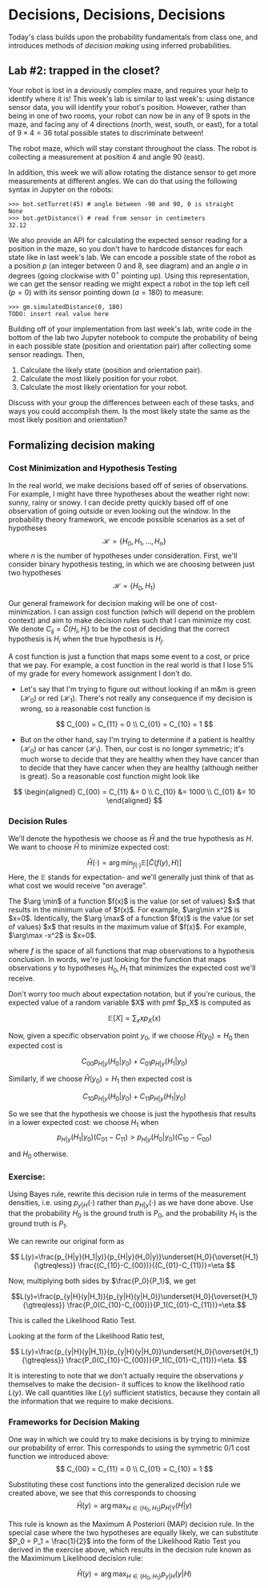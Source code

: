 # Decisions, Decisions, Decisions

Today's class builds upon the probability fundamentals from class one, and introduces methods of *decision making* using inferred probabilities.

## Lab \#2: trapped in the closet?

Your robot is lost in a deviously complex maze, and requires your help to identify where it is!  This week's lab is similar to last week's: using distance sensor data, you will identify your robot's position.  However, rather than being in one of two rooms, your robot can now be in any of 9 spots in the maze, and facing any of 4 directions (north, west, south, or east), for a total of $9\times 4=36$ total possible states to discriminate between!

<raw>
<canvas class="illustration" id="maze" style="height:400px"></canvas>
<p class="caption">The robot maze, which will stay constant throughout the class.  The robot is collecting a measurement at position 4 and angle 90 (east).</p>
<script>
make_maze("maze", [{pos:4, angle:90, color:'blue'}]);
</script>
</raw>

In addition, this week we will allow rotating the distance sensor to get more measurements at different angles.  We can do that using the following syntax in Jupyter on the robots:

```
>>> bot.setTurret(45) # angle between -90 and 90, 0 is straight
None
>>> bot.getDistance() # read from sensor in centimeters
32.12
```

We also provide an API for calculating the expected sensor reading for a position in the maze, so you don't have to hardcode distances for each state like in last week's lab.  We can encode a possible state of the robot as a position $p$ (an integer between $0$ and $8$, see diagram) and an angle $a$ in degrees (going clockwise with $0^\circ$ pointing up).  Using this representation, we can get the sensor reading we might expect a robot in the top left cell ($p=0$) with its sensor pointing down ($a=180$) to measure:

```
>>> gm.simulatedDistance(0, 180)
TODO: insert real value here
```

Building off of your implementation from last week's lab, write code in the bottom of the lab two Jupyter notebook to compute the probability of being in each possible state (position and orientation pair) after collecting some sensor readings.  Then,

1. Calculate the likely state (position and orientation pair).
2. Calculate the most likely position for your robot.
3. Calculate the most likely orientation for your robot.

Discuss with your group the differences between each of these tasks, and ways you could accomplish them.  Is the most likely state the same as the most likely position and orientation?

## Formalizing decision making


### Cost Minimization and Hypothesis Testing
In the real world, we make decisions based off of series of observations. For example, I might have three hypotheses about the weather right now: sunny, rainy or snowy. I can decide pretty quickly based off of one observation of going outside or even looking out the window. In the probability theory framework, we encode possible scenarios as a set of hypotheses
$$
\mathcal{H} = \{H_0, H_1,...,H_n\}
$$
where $n$ is the number of hypotheses under consideration. First, we'll consider binary hypothesis testing, in which we are choosing between just two hypotheses 
$$
\mathcal{H} = \{H_0, H_1\}
$$

Our general framework for decision making will be one of cost-minimization. I can assign cost function (which will depend on the problem context) and aim to make decision rules such that I can minimize my cost. We denote $C_{ij} = \tilde{C}(H_i, H_j)$ to be the cost of deciding that the correct hypothesis is $H_i$ when the true hypothesis is $H_j$. 

<block Notation note>
A cost function is just a function that maps some event to a cost, or price that we pay. For example, a cost function in the real world is that I lose 5% of my grade for every homework assignment I don't do. 
</block>

- Let's say that I'm trying to figure out without looking if an m&m is green ($\mathcal{H}_0$) or red ($\mathcal{H}_1$). There's not really any consequence if my decision is wrong, so a reasonable cost function is 

$$
C_{00} = C_{11} = 0 \\
C_{01} = C_{10} = 1
$$

- But on the other hand, say I'm trying to determine if a patient is healthy ($\mathcal{H}_0$) or has cancer ($\mathcal{H}_1$). Then, our cost is no longer symmetric; it's much worse to decide that they are healthy when they have cancer than to decide that they have cancer when they are healthy (although neither is great). So a reasonable cost function might look like 

$$
\begin{aligned}
C_{00} = C_{11} &= 0 \\
C_{10} &= 1000 \\
C_{01} &= 10
\end{aligned}
$$

### Decision Rules 

We'll denote the hypothesis we choose as $\hat{H}$ and the true hypothesis as $H$. We want to choose $\hat{H}$ to minimize expected cost:

$$
\hat{H}(\cdot) = \arg\min_{f(\cdot)} \mathbb{E}[\tilde{C}(f(y), H)]
$$
Here, the $\mathbb{E}$ stands for expectation- and we'll generally just think of that as what cost we would receive "on average".

<block Notation note>
The $\arg \min$ of a function $f(x)$ is the value (or set of values) $x$ that results in the minimum value of $f(x)$. For example, $\arg\min x^2$ is $x=0$. Identically, the $\arg \max$ of a function $f(x)$ is the value (or set of values) $x$ that results in the maximum value of $f(x)$. For example, $\arg\max -x^2$ is $x=0$. 
</block>

where $f$ is the space of all functions that map observations to a hypothesis conclusion. In words, we're just looking for the function that maps observations $y$ to hypotheses $H_0, H_1$ that minimizes the expected cost we'll receive. 

<block Notation note>
Don't worry too much about expectation notation, but if you're curious, the expected value of a random variable $X$ with pmf $p_X$ is computed as 

$$
\mathbb{E}[X] = \sum_x xp_X(x)
$$
</block>

Now, given a specific observation point $y_0$, if we choose $\hat{H}(y_0) = H_0$ then expected cost is 

$$
C_{00}p_{H|y}(H_0|y_0) + C_{01}p_{H|y}(H_1|y_0)
$$

Similarly, if we choose $\hat{H}(y_0) = H_1$ then expected cost is 

$$
C_{10}p_{H|y}(H_0|y_0) + C_{11}p_{H|y}(H_1|y_0)
$$

So we see that the hypothesis we choose is just the hypothesis that results in a lower expected cost: we choose $H_1$ when 
$$
p_{H|y}(H_1|y_0)(C_{01} - C_{11}) > p_{H|y}(H_0|y_0)(C_{10} - C_{00})
$$

and $H_0$ otherwise. 

### Exercise: 

Using Bayes rule, rewrite this decision rule in terms of the measurement densities, i.e. using $p_{y|H}(\cdot)$ rather than $p_{H|y}(\cdot)$ as we have done above. Use that the probability $H_0$ is the ground truth is $P_0$, and the probability $H_1$ is the ground truth is $P_1$. 

<solution>
We can rewrite our original form as 

$$
L(y)=\frac{p_{H|y}(H_1|y)}{p_{H|y}(H_0|y)}\underset{H_0}{\overset{H_1}{\gtreqless}} \frac{(C_{10}-C_{00})}{(C_{01}-C_{11})}=\eta
$$

Now, multiplying both sides by $\frac{P_0}{P_1}$, we get 

$$L(y)=\frac{p_{y|H}(y|H_1)}{p_{y|H}(y|H_0)}\underset{H_0}{\overset{H_1}{\gtreqless}} \frac{P_0(C_{10}-C_{00})}{P_1(C_{01}-C_{11})}=\eta.$$

This is called the Likelihood Ratio Test.
</solution>

Looking at the form of the Likelihood Ratio test, 

$$
L(y)=\frac{p_{y|H}(y|H_1)}{p_{y|H}(y|H_0)}\underset{H_0}{\overset{H_1}{\gtreqless}} \frac{P_0(C_{10}-C_{00})}{P_1(C_{01}-C_{11})}=\eta.
$$

It is interesting to note that we don't actually require the observations $y$ themselves to make the decision- it suffices to know the likelihood ratio $L(y)$. We call quantities like $L(y)$ sufficient statistics, because they contain all the information that we require to make decisions. 

### Frameworks for Decision Making

One way in which we could try to make decisions is by trying to minimize our probability of error. This corresponds to using the symmetric 0/1 cost function we introduced above: 
$$
C_{00} = C_{11} = 0 \\
C_{01} = C_{10} = 1
$$

Substituting these cost functions into the generalized decision rule we created above, we see that this corresponds to choosing 
$$
\hat{H}(y) = \arg \max_{H \in \{H_0, H_1\}} p_{H|Y}(H|y)
$$

This rule is known as the Maximum A Posteriori (MAP) decision rule. In the special case where the two hypotheses are equally likely, we can substitute $P_0 = P_1 = \frac{1}{2}$ into the form of the Likelihood Ratio Test you derived in the exercise above, which results in the decision rule known as the Maximimum Likelihood decision rule: 

$$
\hat{H}(y) = \arg \max_{H \in \{H_0, H_1\}} p_{y|H}(y|H)
$$

